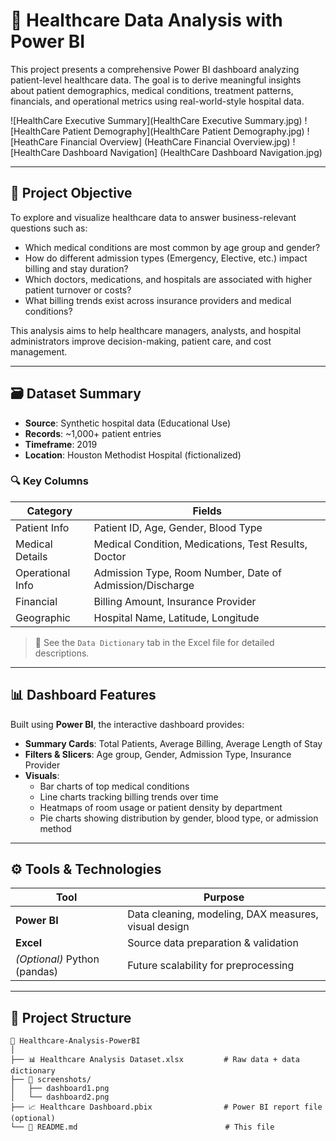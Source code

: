 # 🏥 Healthcare Data Analysis with Power BI

This project presents a comprehensive Power BI dashboard analyzing patient-level healthcare data. The goal is to derive meaningful insights about patient demographics, medical conditions, treatment patterns, financials, and operational metrics using real-world-style hospital data.

![HealthCare Executive Summary](HealthCare Executive Summary.jpg)
![HealthCare Patient Demography](HealthCare Patient Demography.jpg)
![HeathCare Financial Overview] (HeathCare Financial Overview.jpg)
![HealthCare Dashboard Navigation] (HealthCare Dashboard Navigation.jpg)

---

## 📌 Project Objective

To explore and visualize healthcare data to answer business-relevant questions such as:

- Which medical conditions are most common by age group and gender?
- How do different admission types (Emergency, Elective, etc.) impact billing and stay duration?
- Which doctors, medications, and hospitals are associated with higher patient turnover or costs?
- What billing trends exist across insurance providers and medical conditions?

This analysis aims to help healthcare managers, analysts, and hospital administrators improve decision-making, patient care, and cost management.

---

## 🗃 Dataset Summary

- **Source**: Synthetic hospital data (Educational Use)
- **Records**: ~1,000+ patient entries
- **Timeframe**: 2019
- **Location**: Houston Methodist Hospital (fictionalized)

### 🔍 Key Columns

| Category          | Fields |
|-------------------|--------|
| Patient Info      | Patient ID, Age, Gender, Blood Type |
| Medical Details   | Medical Condition, Medications, Test Results, Doctor |
| Operational Info  | Admission Type, Room Number, Date of Admission/Discharge |
| Financial         | Billing Amount, Insurance Provider |
| Geographic        | Hospital Name, Latitude, Longitude |

> 📎 See the `Data Dictionary` tab in the Excel file for detailed descriptions.

---

## 📊 Dashboard Features

Built using **Power BI**, the interactive dashboard provides:

- **Summary Cards**: Total Patients, Average Billing, Average Length of Stay
- **Filters & Slicers**: Age group, Gender, Admission Type, Insurance Provider
- **Visuals**:
  - Bar charts of top medical conditions
  - Line charts tracking billing trends over time
  - Heatmaps of room usage or patient density by department
  - Pie charts showing distribution by gender, blood type, or admission method

---

## ⚙ Tools & Technologies

| Tool | Purpose |
|------|---------|
| **Power BI** | Data cleaning, modeling, DAX measures, visual design |
| **Excel** | Source data preparation & validation |
| *(Optional)* Python (pandas) | Future scalability for preprocessing |

---

## 📂 Project Structure

```text
📁 Healthcare-Analysis-PowerBI
│
├── 📊 Healthcare Analysis Dataset.xlsx         # Raw data + data dictionary
├── 📁 screenshots/
│   ├── dashboard1.png
│   └── dashboard2.png
├── 📈 Healthcare Dashboard.pbix                # Power BI report file (optional)
└── 📄 README.md                                 # This file
